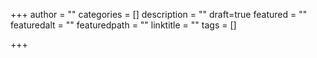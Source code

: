 +++
author = ""
categories = []
description = ""
draft=true
featured = ""
featuredalt = ""
featuredpath = ""
linktitle = ""
tags = []

+++

<!--more-->  

